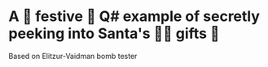 # A 🎄 festive 🎄 Q# example of secretly peeking into Santa's 🎅🏻 gifts 🎁

Based on Elitzur-Vaidman bomb tester